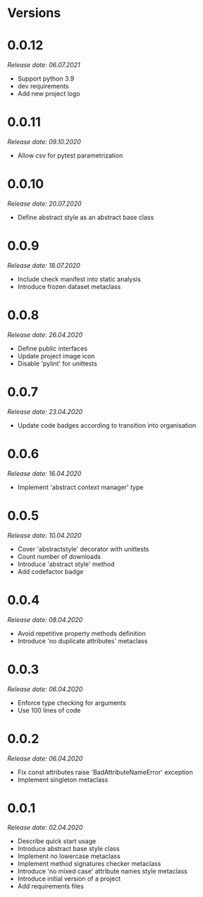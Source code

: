 Versions
========


0.0.12
=======

_Release date: 06.07.2021_

- Support python 3.9
- dev requirements
- Add new project logo

0.0.11
=======

_Release date: 09.10.2020_

-  Allow csv for pytest parametrization

0.0.10
=======

_Release date: 20.07.2020_

- Define abstract style as an abstract base class

0.0.9
=======

_Release date: 18.07.2020_

- Include check manifest into static analysis
- Introduce frozen dataset metaclass

0.0.8
=======

_Release date: 26.04.2020_

- Define public interfaces
- Update project image icon
- Disable 'pylint' for unittests

0.0.7
=======

_Release date: 23.04.2020_

- Update code badges according to transition into organisation

0.0.6
=======

_Release date: 16.04.2020_

- Implement 'abstract context manager' type

0.0.5
=======

_Release date: 10.04.2020_

- Cover 'abstractstyle' decorator with unittests
- Count number of downloads
- Introduce 'abstract style' method
- Add codefactor badge

0.0.4
=======

_Release date: 08.04.2020_

- Avoid repetitive property methods definition
- Introduce 'no duplicate attributes' metaclass

0.0.3
=======

_Release date: 06.04.2020_

- Enforce type checking for arguments
- Use 100 lines of code

0.0.2
========

_Release date: 06.04.2020_

- Fix const attributes raise 'BadAttributeNameError' exception
- Implement singleton metaclass

0.0.1
========

_Release date: 02.04.2020_

- Describe quick start usage
- Introduce abstract base style class
- Implement no lowercase metaclass
- Implement method signatures checker metaclass
- Introduce 'no mixed case' attribute names style metaclass
- Introduce initial version of a project
- Add requirements files

